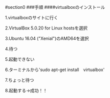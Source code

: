 #section0
###手順
####virtualboxのインストール

1.virtualboxのサイトに行く　　

2.VirtualBox 5.0.20 for Linux hostsを選択　　

3.Ubuntu 16.04 ("Xenial")のAMD64を選択　　

4.待つ

5.起動できない

6.ターミナルから'sudo apt-get install　virtualbox'

7.ちょっと待つ

8.起動する→成功！！　　
